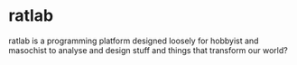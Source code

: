 # ratlab
ratlab is a programming platform designed loosely for hobbyist and masochist to analyse and design stuff and things that transform our world?
